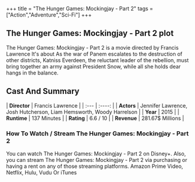 +++
title = "The Hunger Games: Mockingjay - Part 2"
tags = ["Action","Adventure","Sci-Fi"]
+++
## The Hunger Games: Mockingjay - Part 2 plot
The Hunger Games: Mockingjay - Part 2 is a movie directed by Francis Lawrence It's about As the war of Panem escalates to the destruction of other districts, Katniss Everdeen, the reluctant leader of the rebellion, must bring together an army against President Snow, while all she holds dear hangs in the balance.
## Cast And Summary
| **Director**      | Francis Lawrence |
    | :---        |    :----:   |
    |  **Actors** | Jennifer Lawrence, Josh Hutcherson, Liam Hemsworth, Woody Harrelson |
    | **Year**   | 2015    |
    |  **Runtime** | 137 Minutes |
    |  **Rating** | 6.6 / 10 | 
    |  **Revenue** | 281.67$ Millions |
### How To Watch / Stream The Hunger Games: Mockingjay - Part 2
You can watch The Hunger Games: Mockingjay - Part 2 on Disney+.
Also, you can stream The Hunger Games: Mockingjay - Part 2 via purchasing or having a rent on any of those streaming platforms.
Amazon Prime Video, Netflix, Hulu, Vudu Or iTunes